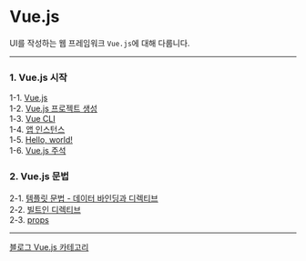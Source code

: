# Vue.js
UI를 작성하는 웹 프레임워크 `Vue.js`에 대해 다룹니다.

---

### 1. Vue.js 시작
1-1. [Vue.js](https://velog.io/@bami/Vue.js-Vue.js) <br/>
1-2. [Vue.js 프로젝트 생성](https://velog.io/@bami/Vue.js-Vue.js-%EC%8B%9C%EC%9E%91%ED%95%98%EA%B8%B0) <br/>
1-3. [Vue CLI](https://velog.io/@bami/Vue.js-Vue-cli) <br/>
1-4. [앱 인스턴스](https://velog.io/@bami/Vue.js-%EC%95%B1-%EC%9D%B8%EC%8A%A4%ED%84%B4%EC%8A%A4) <br/>
1-5. [Hello, world!](https://velog.io/@bami/Vue.js-Hello-world) <br/>
1-6. [Vue.js 주석](https://velog.io/@bami/Vue.js-Vue.js-%EC%A3%BC%EC%84%9D) <br/>

### 2. Vue.js 문법
2-1. [템플릿 문법 - 데이터 바인딩과 디렉티브](https://velog.io/@bami/Vue.js-%ED%85%9C%ED%94%8C%EB%A6%BF-%EB%AC%B8%EB%B2%95-%EB%8D%B0%EC%9D%B4%ED%84%B0-%EB%B0%94%EC%9D%B8%EB%94%A9-%EB%94%94%EB%A0%89%ED%8B%B0%EB%B8%8C) <br/>
2-2. [빌트인 디렉티브](https://velog.io/@bami/Vue.js-%EB%B9%8C%ED%8A%B8%EC%9D%B8-%EB%94%94%EB%A0%89%ED%8B%B0%EB%B8%8C) <br/>
2-3. [props](https://velog.io/@bami/Vue.js-props) <br/>

---
[블로그 Vue.js 카테고리](https://velog.io/@bami/series/Vue.js)
